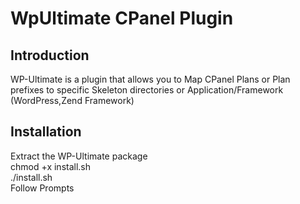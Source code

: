 WpUltimate CPanel Plugin
========================

Introduction
------------
WP-Ultimate is a plugin that allows you to Map CPanel Plans or Plan prefixes to
specific Skeleton directories or Application/Framework (WordPress,Zend Framework)

Installation
------------
 Extract the WP-Ultimate package  
 chmod +x install.sh  
 ./install.sh  
 Follow Prompts  